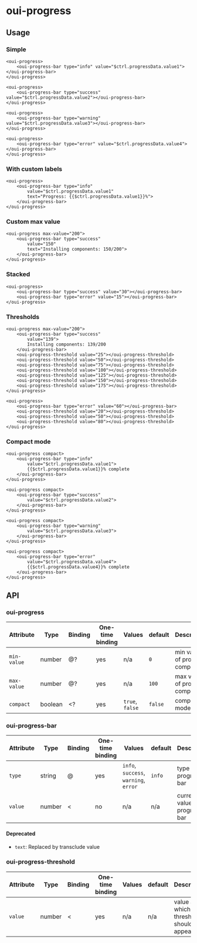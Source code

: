 # oui-progress

<component-status cx-design="complete" ux="rc"></component-status>

## Usage

### Simple

```html:preview
<oui-progress>
    <oui-progress-bar type="info" value="$ctrl.progressData.value1"></oui-progress-bar>
</oui-progress>

<oui-progress>
    <oui-progress-bar type="success" value="$ctrl.progressData.value2"></oui-progress-bar>
</oui-progress>

<oui-progress>
    <oui-progress-bar type="warning" value="$ctrl.progressData.value3"></oui-progress-bar>
</oui-progress>

<oui-progress>
    <oui-progress-bar type="error" value="$ctrl.progressData.value4"></oui-progress-bar>
</oui-progress>
```

### With custom labels

```html:preview
<oui-progress>
    <oui-progress-bar type="info"
        value="$ctrl.progressData.value1"
        text="Progress: {{$ctrl.progressData.value1}}%">
    </oui-progress-bar>
</oui-progress>
```

### Custom max value

```html:preview
<oui-progress max-value="200">
    <oui-progress-bar type="success"
        value="150"
        text="Installing components: 150/200">
    </oui-progress-bar>
</oui-progress>
```

### Stacked

```html:preview
<oui-progress>
    <oui-progress-bar type="success" value="30"></oui-progress-bar>
    <oui-progress-bar type="error" value="15"></oui-progress-bar>
</oui-progress>
```

### Thresholds

```html:preview
<oui-progress max-value="200">
    <oui-progress-bar type="success"
        value="139">
        Installing components: 139/200
    </oui-progress-bar>
    <oui-progress-threshold value="25"></oui-progress-threshold>
    <oui-progress-threshold value="50"></oui-progress-threshold>
    <oui-progress-threshold value="75"></oui-progress-threshold>
    <oui-progress-threshold value="100"></oui-progress-threshold>
    <oui-progress-threshold value="125"></oui-progress-threshold>
    <oui-progress-threshold value="150"></oui-progress-threshold>
    <oui-progress-threshold value="175"></oui-progress-threshold>
</oui-progress>

<oui-progress>
    <oui-progress-bar type="error" value="60"></oui-progress-bar>
    <oui-progress-threshold value="20"></oui-progress-threshold>
    <oui-progress-threshold value="50"></oui-progress-threshold>
    <oui-progress-threshold value="80"></oui-progress-threshold>
</oui-progress>
```

### Compact mode

```html:preview
<oui-progress compact>
    <oui-progress-bar type="info"
        value="$ctrl.progressData.value1">
        {{$ctrl.progressData.value1}}% complete
    </oui-progress-bar>
</oui-progress>

<oui-progress compact>
    <oui-progress-bar type="success"
        value="$ctrl.progressData.value2">
    </oui-progress-bar>
</oui-progress>

<oui-progress compact>
    <oui-progress-bar type="warning"
        value="$ctrl.progressData.value3">
    </oui-progress-bar>
</oui-progress>

<oui-progress compact>
    <oui-progress-bar type="error"
        value="$ctrl.progressData.value4">
        {{$ctrl.progressData.value4}}% complete
    </oui-progress-bar>
</oui-progress>
```

## API

### oui-progress

| Attribute     | Type      | Binding   | One-time binding  | Values                                | default       | Description
| ----          | ----      | ----      | ----              | ----                                  | ----          | ----
| `min-value`   | number    | @?        | yes               | n/a                                   | `0`           | min value of progress component
| `max-value`   | number    | @?        | yes               | n/a                                   | `100`         | max value of progress component
| `compact`     | boolean   | <?        | yes               | `true`, `false`                       | `false`       | compact mode flag

### oui-progress-bar
| Attribute     | Type      | Binding | One-time binding    | Values                                | default       | Description
| ----          | ----      | ----    | ----                | ----                                  | ----          | ----
| `type`        | string    | @       | yes                 | `info`, `success`, `warning`, `error` | `info`        | type of the progress bar
| `value`       | number    | <       | no                  | n/a                                   | n/a           | current value of progress bar

#### Deprecated

* `text`: Replaced by transclude value

### oui-progress-threshold

| Attribute     | Type      | Binding | One-time binding    | Values                                | default       | Description
| ----          | ----      | ----    | ----                | ----                                  | ----          | ----
| `value`       | number    | <       | yes                 | n/a                                   | n/a           | value at which the threshold should appear
